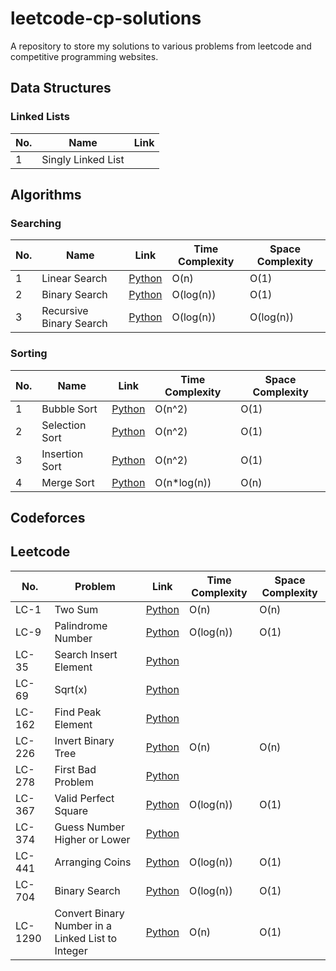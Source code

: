 # leetcode-cp-solutions

A repository to store my solutions to various problems from leetcode and competitive programming websites.

## Data Structures

### Linked Lists

| No. | Name               | Link |
| --- | ------------------ | ---- |
| 1   | Singly Linked List |      |

## Algorithms

### Searching

| No. | Name                    | Link                                                  | Time Complexity | Space Complexity |
| --- | ----------------------- | ----------------------------------------------------- | --------------- | ---------------- |
| 1   | Linear Search           | [Python](./algorithms/searching/linear_search.py)     | O(n)            | O(1)             |
| 2   | Binary Search           | [Python](./algorithms/searching/binary_search.py)     | O(log(n))       | O(1)             |
| 3   | Recursive Binary Search | [Python](./algorithms/searching/binary_search_rec.py) | O(log(n))       | O(log(n))        |

### Sorting

| No. | Name           | Link                                             | Time Complexity | Space Complexity |
| --- | -------------- | ------------------------------------------------ | --------------- | ---------------- |
| 1   | Bubble Sort    | [Python](./algorithms/sorting/bubble_sort.py)    | O(n^2)          | O(1)             |
| 2   | Selection Sort | [Python](./algorithms/sorting/selection_sort.py) | O(n^2)          | O(1)             |
| 3   | Insertion Sort | [Python](./algorithms/sorting/insertion_sort.py) | O(n^2)          | O(1)             |
| 4   | Merge Sort     | [Python](./algorithms/sorting/merge_sort.py)     | O(n\*log(n))    | O(n)             |

## Codeforces

## Leetcode

| No.     | Problem                                           | Link                           | Time Complexity | Space Complexity |
| ------- | ------------------------------------------------- | ------------------------------ | --------------- | ---------------- |
| LC-1    | Two Sum                                           | [Python](./leetcode/LC1.py)    | O(n)            | O(n)             |
| LC-9    | Palindrome Number                                 | [Python](./leetcode/LC9.py)    | O(log(n))       | O(1)             |
| LC-35   | Search Insert Element                             | [Python](./leetcode/LC35.py)   |                 |                  |
| LC-69   | Sqrt(x)                                           | [Python](./leetcode/LC69.py)   |                 |                  |
| LC-162  | Find Peak Element                                 | [Python](./leetcode/LC162.py)  |                 |                  |
| LC-226  | Invert Binary Tree                                | [Python](./leetcode/LC262.py)  | O(n)            | O(n)             |
| LC-278  | First Bad Problem                                 | [Python](./leetcode/LC278.py)  |                 |                  |
| LC-367  | Valid Perfect Square                              | [Python](./leetcode/LC367.py)  | O(log(n))       | O(1)             |
| LC-374  | Guess Number Higher or Lower                      | [Python](./leetcode/LC374.py)  |                 |                  |
| LC-441  | Arranging Coins                                   | [Python](./leetcode/LC441.py)  | O(log(n))       | O(1)             |
| LC-704  | Binary Search                                     | [Python](./leetcode/LC704.py)  | O(log(n))       | O(1)             |
| LC-1290 | Convert Binary Number in a Linked List to Integer | [Python](./leetcode/LC1290.py) | O(n)            | O(1)             |
